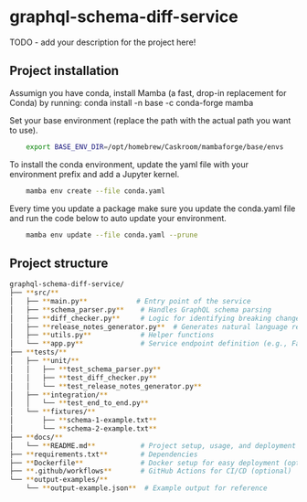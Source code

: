 # graphql-schema-diff-service

TODO - add your description for the project here!

## Project installation

Assumign you have conda, install Mamba (a fast, drop-in replacement for Conda) by running: conda install -n base -c conda-forge mamba

Set your base environment (replace the path with the actual path you want to use).
```bash
    export BASE_ENV_DIR=/opt/homebrew/Caskroom/mambaforge/base/envs
```

To install the conda environment, update the yaml file with your environment prefix and add a Jupyter kernel.

```bash
    mamba env create --file conda.yaml
```

Every time you update a package make sure you update the conda.yaml file and 
run the code below to auto update your environment.

```bash
    mamba env update --file conda.yaml --prune
```

## Project structure

```bash
graphql-schema-diff-service/
├── **src/**
│   ├── **main.py**            # Entry point of the service
│   ├── **schema_parser.py**    # Handles GraphQL schema parsing
│   ├── **diff_checker.py**     # Logic for identifying breaking changes
│   ├── **release_notes_generator.py**  # Generates natural language release notes
│   ├── **utils.py**            # Helper functions
│   └── **app.py**              # Service endpoint definition (e.g., FastAPI, Flask)
├── **tests/**
│   ├── **unit/**
│   │   ├── **test_schema_parser.py**
│   │   ├── **test_diff_checker.py**
│   │   └── **test_release_notes_generator.py**
│   ├── **integration/**
│   │   └── **test_end_to_end.py**
│   └── **fixtures/**
│       ├── **schema-1-example.txt**
│       └── **schema-2-example.txt**
├── **docs/**
│   └── **README.md**           # Project setup, usage, and deployment instructions
├── **requirements.txt**        # Dependencies
├── **Dockerfile**              # Docker setup for easy deployment (optional)
├── **.github/workflows**       # GitHub Actions for CI/CD (optional)
└── **output-examples/**
    └── **output-example.json**  # Example output for reference
```

